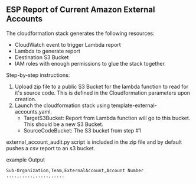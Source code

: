 ESP Report of Current Amazon External Accounts 
-----

The cloudformation stack generates the following resources:
- CloudWatch event to trigger Lambda report
- Lambda to generate report
- Destination S3 Bucket
- IAM roles with enough permissions to glue the stack together.

Step-by-step instructions:
1. Upload zip file to a public S3 Bucket for the lambda function to read for it's source code. This is defined in the Cloudformation parameters upon creation.
2. Launch the cloudformation stack using template-external-accounts.yaml. 
    - TargetS3Bucket: Report from Lambda function will go to this bucket. This should be a new S3 Bucket.
    - SourceCodeBucket: The S3 bucket from step #1

external_account_audit.py script is included in the zip file and by default pushes a csv report to an s3 bucket.

example Output

```
Sub-Organization,Team,ExternalAccount,Account Number
....,.....,.....,.....

```


